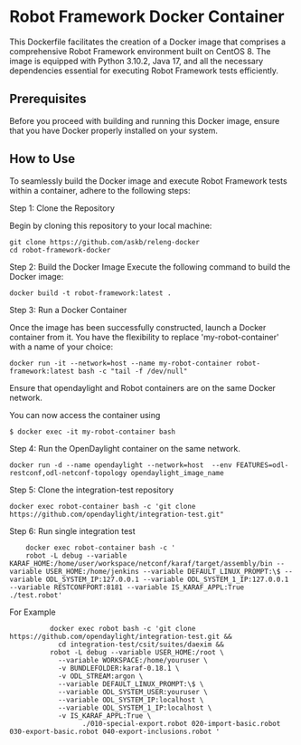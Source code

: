 # Robot Framework Docker Container

This Dockerfile facilitates the creation of a Docker image that comprises a comprehensive Robot Framework environment built on CentOS 8. The image is equipped with Python 3.10.2, Java 17, and all the necessary dependencies essential for executing Robot Framework tests efficiently.

## Prerequisites

Before you proceed with building and running this Docker image, ensure that you have Docker properly installed on your system.

## How to Use

To seamlessly build the Docker image and execute Robot Framework tests within a container, adhere to the following steps:

Step 1: Clone the Repository

Begin by cloning this repository to your local machine:

```
git clone https://github.com/askb/releng-docker
cd robot-framework-docker
```

Step 2: Build the Docker Image
Execute the following command to build the Docker image:

```
docker build -t robot-framework:latest .
```

Step 3: Run a Docker Container

Once the image has been successfully constructed, launch a Docker container from it. You have the flexibility to replace 'my-robot-container' with a name of your choice:

```
docker run -it --network=host --name my-robot-container robot-framework:latest bash -c "tail -f /dev/null"
```

Ensure that opendaylight and Robot containers are on the same Docker network.

You can now access the container using

`$ docker exec -it my-robot-container bash `

Step 4: Run the OpenDaylight container on the same network.

```
docker run -d --name opendaylight --network=host  --env FEATURES=odl-restconf,odl-netconf-topology opendaylight_image_name
```

Step 5: Clone the integration-test repository

```
docker exec robot-container bash -c 'git clone https://github.com/opendaylight/integration-test.git"
```

Step 6: Run single integration test

```
    docker exec robot-container bash -c '
    robot -L debug --variable KARAF_HOME:/home/user/workspace/netconf/karaf/target/assembly/bin --variable USER_HOME:/home/jenkins --variable DEFAULT_LINUX_PROMPT:\$ --variable ODL_SYSTEM_IP:127.0.0.1 --variable ODL_SYSTEM_1_IP:127.0.0.1 --variable RESTCONFPORT:8181 --variable IS_KARAF_APPL:True ./test.robot'
```

For Example

```
          docker exec robot bash -c 'git clone https://github.com/opendaylight/integration-test.git &&       
            cd integration-test/csit/suites/daexim &&
          robot -L debug --variable USER_HOME:/root \
            --variable WORKSPACE:/home/youruser \
            -v BUNDLEFOLDER:karaf-0.18.1 \
            -v ODL_STREAM:argon \
            --variable DEFAULT_LINUX_PROMPT:\$ \
            --variable ODL_SYSTEM_USER:youruser \
            --variable ODL_SYSTEM_IP:localhost \
            --variable ODL_SYSTEM_1_IP:localhost \
            -v IS_KARAF_APPL:True \
                  ./010-special-export.robot 020-import-basic.robot 030-export-basic.robot 040-export-inclusions.robot '
```
